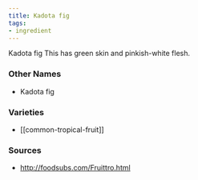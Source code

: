 ```yaml
---
title: Kadota fig
tags:
- ingredient
---
```

Kadota fig This has green skin and pinkish-white flesh.

### Other Names

* Kadota fig

### Varieties

* [[common-tropical-fruit]]

### Sources
* http://foodsubs.com/Fruittro.html
